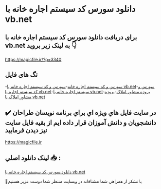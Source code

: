 # دانلود سورس کد سیستم اجاره خانه با vb.net

## برای دریافت دانلود سورس کد سیستم اجاره خانه با vb.net به لینک زیر بروید 👇

https://magicfile.ir/?p=3340

## تگ های فایل

-[سورس و کد سیستم اجاره خانه](https://magicfile.ir/product/%d8%b3%d9%88%d8%b1%d8%b3-%d9%88-%da%a9%d8%af%d8%b3%db%8c%d8%b3%d8%aa%d9%85-%d8%a7%d8%ac%d8%a7%d8%b1%d9%87-%d8%ae%d8%a7%d9%86%d9%87-%d8%a8%d8%a7-vbnet/)-[سورس و کد سیستم اجاره خانه با vb.net](https://magicfile.ir/product/%d8%b3%d9%88%d8%b1%d8%b3-%d9%88-%da%a9%d8%af%d8%b3%db%8c%d8%b3%d8%aa%d9%85-%d8%a7%d8%ac%d8%a7%d8%b1%d9%87-%d8%ae%d8%a7%d9%86%d9%87-%d8%a8%d8%a7-vbnet/)-[سورس و کد سیستم اجاره با vb.net](https://magicfile.ir/product/%d8%b3%d9%88%d8%b1%d8%b3-%d9%88-%da%a9%d8%af%d8%b3%db%8c%d8%b3%d8%aa%d9%85-%d8%a7%d8%ac%d8%a7%d8%b1%d9%87-%d8%ae%d8%a7%d9%86%d9%87-%d8%a8%d8%a7-vbnet/)-[سیستم اجاره خانه با vb.net](https://magicfile.ir/product/%d8%b3%d9%88%d8%b1%d8%b3-%d9%88-%da%a9%d8%af%d8%b3%db%8c%d8%b3%d8%aa%d9%85-%d8%a7%d8%ac%d8%a7%d8%b1%d9%87-%d8%ae%d8%a7%d9%86%d9%87-%d8%a8%d8%a7-vbnet/)-[پروژه مشاور املاک](https://magicfile.ir/product/%d8%b3%d9%88%d8%b1%d8%b3-%d9%88-%da%a9%d8%af%d8%b3%db%8c%d8%b3%d8%aa%d9%85-%d8%a7%d8%ac%d8%a7%d8%b1%d9%87-%d8%ae%d8%a7%d9%86%d9%87-%d8%a8%d8%a7-vbnet/)-[پروژه مشاور املاک با vb.net](https://magicfile.ir/product/%d8%b3%d9%88%d8%b1%d8%b3-%d9%88-%da%a9%d8%af%d8%b3%db%8c%d8%b3%d8%aa%d9%85-%d8%a7%d8%ac%d8%a7%d8%b1%d9%87-%d8%ae%d8%a7%d9%86%d9%87-%d8%a8%d8%a7-vbnet/)

## ✔️ در سايت فايل هاي ويژه اي براي برنامه نويسان طراحان دانشجويان و دانش آموزان قرار داده ايم از بقيه فايل سايت نيز ديدن فرماييد

https://magicfile.ir


## لينک دانلود اصلي 📥 :

[دانلود سورس کد سیستم اجاره خانه با vb.net](https://magicfile.ir/product/%d8%b3%d9%88%d8%b1%d8%b3-%d9%88-%da%a9%d8%af%d8%b3%db%8c%d8%b3%d8%aa%d9%85-%d8%a7%d8%ac%d8%a7%d8%b1%d9%87-%d8%ae%d8%a7%d9%86%d9%87-%d8%a8%d8%a7-vbnet/) 


🙏با تشکر از همراهي شما مشتاقانه در وبسایت منتظر شما دوست عزیز هستیم

